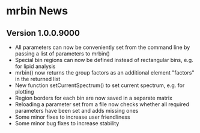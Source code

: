 # mrbin News


## Version 1.0.0.9000

* All parameters can now be conveniently set from the command line by passing a list of parameters to mrbin()
* Special bin regions can now be defined instead of rectangular bins, e.g. for lipid analysis
* mrbin() now returns the group factors as an additional element "factors" in the returned list
* New function setCurrentSpectrum() to set current spectrum, e.g. for plotting 
* Region borders for each bin are now saved in a separate matrix 
* Reloading a parameter set from a file now checks whether all required parameters have been set and adds missing ones
* Some minor fixes to increase user friendliness
* Some minor bug fixes to increase stability
